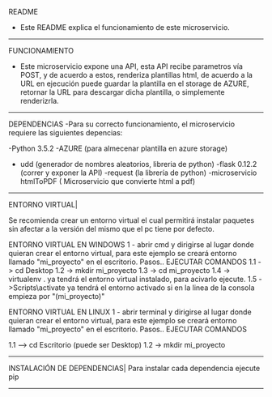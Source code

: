 README
- Este README explica el funcionamiento de este microservicio.
----------------------------------------------------------------------------------------------------------------------------------

FUNCIONAMIENTO
- Este microservicio expone una API, esta API recibe parametros vía POST, y de acuerdo a estos, renderiza plantillas html, de acuerdo a la URL en ejecución puede guardar la plantilla en el storage de AZURE, retornar la URL para descargar dicha plantilla, o simplemente renderizrla.
----------------------------------------------------------------------------------------------------------------------------------
DEPENDENCIAS
-Para su correcto funcionamiento, el microservicio requiere las siguientes depencias:

 -Python 3.5.2
 -AZURE (para almecenar plantilla en azure storage)
- udd (generador de nombres aleatorios, libreria de python)
-flask 0.12.2 (correr y exponer la API)
-request (la librería de python)
-microservicio htmlToPDF ( Microservicio que convierte html a pdf)

----------------------------------------------------------------------------------------------------------------------------------
ENTORNO VIRTUAL|

Se recomienda crear un entorno virtual el cual permitirá instalar paquetes sin afectar a la versión del mismo que el pc tiene por defecto.

ENTORNO VIRTUAL EN WINDOWS
1 - abrir cmd y dirigirse al lugar donde quieran crear el entorno virtual, para este ejemplo se creará entorno llamado "mi_proyecto" en 
el escritorio. Pasos.. EJECUTAR COMANDOS
1.1 -> cd Desktop
1.2 -> mkdir mi_proyecto
1.3 -> cd mi_proyecto
1.4 -> virtualenv .
ya tendrá el entorno virtual instalado, para acivarlo ejecute.
1.5 ->Scripts\activate
ya tendrá el entorno activado si en la linea de la consola empieza por "(mi_proyecto)"

ENTORNO VIRTUAL EN LINUX 
1 - abrir terminal y dirigirse al lugar donde quieran crear el entorno virtual, para este ejemplo se creará entorno llamado "mi_proyecto" en  el escritorio. Pasos.. EJECUTAR COMANDOS

1.1 --> cd Escritorio (puede ser Desktop)
1.2 -> mkdir mi_proyecto


----------------------------------------------------------------------------------------------------------------------------------
INSTALACIÓN DE DEPENDENCIAS|
Para instalar cada dependencia ejecute
pip

----------------------------------------------------------------------------------------------------------------------------------





